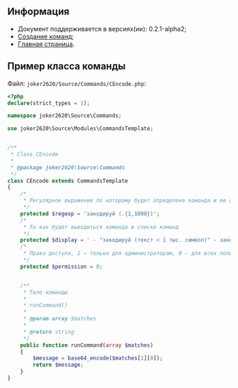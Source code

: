 
Информация
------------

* Документ поддерживается в версиях(ии): 0.2.1-alpha2;
* [Создание команд][1];
* [Главная страница][0].

 Пример класса команды
------------

Файл: `joker2620/Source/Commands/CEncode.php`:

```php
<?php
declare(strict_types = 1);

namespace joker2620\Source\Commands;

use joker2620\Source\Modules\CommandsTemplate;


/**
 * Class CEncode
 *
 * @package joker2620\Source\Commands
 */
class CEncode extends CommandsTemplate
{
    /*
     * Регулярное выражение по которому будет определена команда и ее аргументы
     */
    protected $regexp = 'закодируй (.{1,1000})';
    /*
     * То как будет выводиться команда в списке команд
     */
    protected $display = ' - "закодируй (текст < 1 тыс. символ)" - закодирует сообщение.';
    /*
     * Права доступа, 1 – только для администраторам, 0 – для всех пользователей
     */
    protected $permission = 0;


    /**
     * Тело команды
     *
     * runCommand()
     *
     * @param array $matches
     *
     * @return string
     */
    public function runCommand(array $matches)
    {
        $message = base64_encode($matches[1][0]);
        return $message;
    }
}
```

[0]: index.md
[1]: CreateCommands.md